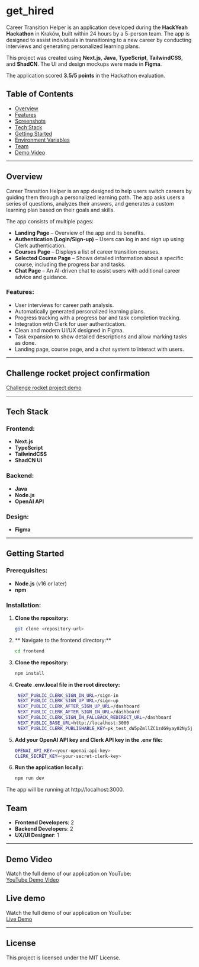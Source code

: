 # get_hired

Career Transition Helper is an application developed during the **HackYeah Hackathon** in Kraków, built within 24 hours by a 5-person team. The app is designed to assist individuals in transitioning to a new career by conducting interviews and generating personalized learning plans. 

This project was created using **Next.js**, **Java**, **TypeScript**, **TailwindCSS**, and **ShadCN**. The UI and design mockups were made in **Figma**. 

The application scored **3.5/5 points** in the Hackathon evaluation.

## Table of Contents
- [Overview](#overview)
- [Features](#features)
- [Screenshots](#screenshots)
- [Tech Stack](#tech-stack)
- [Getting Started](#getting-started)
- [Environment Variables](#environment-variables)
- [Team](#team)
- [Demo Video](#demo-video)

---

## Overview

Career Transition Helper is an app designed to help users switch careers by guiding them through a personalized learning path. The app asks users a series of questions, analyzes their answers, and generates a custom learning plan based on their goals and skills.

The app consists of multiple pages:
- **Landing Page** – Overview of the app and its benefits.
- **Authentication (Login/Sign-up)** – Users can log in and sign up using Clerk authentication.
- **Courses Page** – Displays a list of career transition courses.
- **Selected Course Page** – Shows detailed information about a specific course, including the progress bar and tasks.
- **Chat Page** – An AI-driven chat to assist users with additional career advice and guidance.

### Features:
- User interviews for career path analysis.
- Automatically generated personalized learning plans.
- Progress tracking with a progress bar and task completion tracking.
- Integration with Clerk for user authentication.
- Clean and modern UI/UX designed in Figma.
- Task expansion to show detailed descriptions and allow marking tasks as done.
- Landing page, course page, and a chat system to interact with users.

---

## Challenge rocket project confirmation

[Challenge rocket project demo](https://challengerocket.com/hackyeah-2024/works/get_hired-7cb8d9#go-pagecontent)

---

## Tech Stack

### Frontend:
- **Next.js**
- **TypeScript**
- **TailwindCSS**
- **ShadCN UI**

### Backend:
- **Java**
- **Node.js**
- **OpenAI API**

### Design:
- **Figma**

---

## Getting Started

### Prerequisites:
- **Node.js** (v16 or later)
- **npm**

### Installation:

1. **Clone the repository:**

   ```bash
   git clone <repository-url>

2. ** Navigate to the frontend directory:**

   ```bash
   cd frontend 

3. **Clone the repository:**

   ```bash
   npm install

4. **Create .env.local file in the root directory:**

   ```bash
    NEXT_PUBLIC_CLERK_SIGN_IN_URL=/sign-in
    NEXT_PUBLIC_CLERK_SIGN_UP_URL=/sign-up
    NEXT_PUBLIC_CLERK_AFTER_SIGN_UP_URL=/dashboard
    NEXT_PUBLIC_CLERK_AFTER_SIGN_IN_URL=/dashboard
    NEXT_PUBLIC_CLERK_SIGN_IN_FALLBACK_REDIRECT_URL=/dashboard
    NEXT_PUBLIC_BASE_URL=http://localhost:3000
    NEXT_PUBLIC_CLERK_PUBLISHABLE_KEY=pk_test_dW5pZmllZC1zdG9yay02Ny5jbGVyay5hY2NvdW50cy5kZXYk

5. **Add your OpenAI API key and Clerk API key in the .env file:**

    ```bash
    OPENAI_API_KEY=<your-openai-api-key>
    CLERK_SECRET_KEY=<your-secret-clerk-key>

6. **Run the application locally:**

    ```bash
    npm run dev

The app will be running at http://localhost:3000.


## Team

- **Frontend Developers**: 2
- **Backend Developers**: 2
- **UX/UI Designer**: 1

---

## Demo Video

Watch the full demo of our application on YouTube:  
[YouTube Demo Video](https://www.youtube.com/watch?v=Dy2ruSHzO44)

## Live demo  

Watch the full demo of our application on YouTube:  
[Live Demo](https://hack-yeah2024-hire-me.vercel.app/)

---

## License

This project is licensed under the MIT License.






